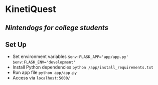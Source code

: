 # KinetiQuest
## _Nintendogs for college students_


## Set Up

- Set environment variables `$env:FLASK_APP='app/app.py'` `$env:FLASK_ENV='development'`
- Install Python dependencies `python /app/install_requirements.txt`
- Run app file `python app/app.py`
- Access via `localhost:5000/`
